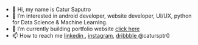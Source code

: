 - 👋 Hi, my name is Catur Saputro
- 👀 I’m interested in android developer, website developer, UI/UX, python for Data Science & Machine Learning.
- 🌱 I’m currently building portfolio website <a href=""> click here </a>
- 📫 How to reach me <a href="https://www.linkedin.com/in/catursptr0/"> linkedin </a>, <a href="https://www.instagram.com/catursptr0/"> instagram</a>, <a href="https://dribbble.com/catursptr0"> dribbble </a>  @catursptr0

<!---
lolimilkita/lolimilkita is a ✨ special ✨ repository because its `README.md` (this file) appears on your GitHub profile.
You can click the Preview link to take a look at your changes.
--->
